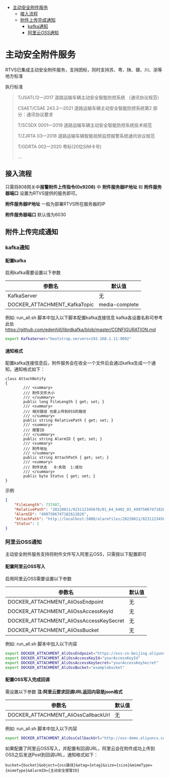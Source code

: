  * [主动安全附件服务](#主动安全附件服务)
      * [接入流程](#接入流程)
      * [附件上传完成通知](#附件上传完成通知)
         * [kafka通知](#kafka通知)
         * [阿里云OSS通知](#阿里云OSS通知)

# 主动安全附件服务
RTVS已集成主动安全附件服务，支持团标，同时支持苏、粤、陕、赣、川、浙等地方标准

执行标准
> T/JSATL12—2017 道路运输车辆主动安全智能防控系统 （通讯协议规范）
>
> CSAET/CSAE 243.2—2021 道路运输车辆主动安全智能防控系统第2 部分：通讯协议要求
> 
> T/SCSDX 0001—2019 道路运输车辆主动安全智能防控系统技术规范
> 
> T/ZJRTA 03—2018 道路运输车辆智能视频监控报警系统通讯协议规范
>
> T/GDRTA 002—2020 粤标(20位SIM卡号)
> 
> ...

## 接入流程
只需将808网关中**报警附件上传指令(0x9208)** 中 **附件服务器IP地址** 和 **附件服务器端口** 设置为RTVS提供的服务即可。

**附件服务器IP地址** 一般为部署RTVS所在服务器的IP

**附件服务器端口** 默认值为6030

## 附件上传完成通知
### kafka通知
#### 配置kafka
启用kafka需要设置以下参数

|  参数名   | 默认值|
|  ----  | ----  |
| KafkaServer  | 无 |  
| DOCKER_ATTACHMENT_KafkaTopic  | media-complete |  

例如: run_all.sh 脚本中加入以下脚本配置kafka连接信息
kafka各设置名称可参考此处 https://github.com/edenhill/librdkafka/blob/master/CONFIGURATION.md
``` bash
export KafkaServer="bootstrap.servers=192.168.1.11:9092"
```
#### 通知格式
配置kafka连接信息后，附件服务会在收全一个文件后会通过kafka生成一个通知，通知格式如下：

``` 
class AttachNotify
{
        /// <summary>
        /// 附件文件大小
        /// </summary>
        public long FileLength { get; set; }
        /// <summary>
        /// 相对路径 也是上传到OSS的路径
        /// </summary>
        public string RelativePath { get; set; }
        /// <summary>
        /// 报警ID
        /// </summary>
        public string AlarmID { get; set; }
        /// <summary>
        /// 附件地址
        /// </summary>
        public string AttachPath { get; set; }
        /// <summary>
        /// 附件状态   0:失败  1:成功
        /// </summary>
        public byte Status { get; set; }
}
```
示例
``` json
{
	"FileLength": 737407,
	"RelativePath": "20220811/023112345678/01_64_6402_01_4997506747182612826.h264",
	"AlarmID": "4997506747182612826",
	"AttachPath": "http://localhost:5008/alarmfiles/20220811/023112345678/01_64_6402_01_4997506747182612826.h264",
	"Status": 1
}
```

### 阿里云OSS通知
主动安全附件服务支持将附件文件写入阿里云OSS，只需按以下配置即可
#### 配置阿里云OSS写入

启用阿里云OSS需要设置以下参数

|  参数名   | 默认值|
|  ----  | ----  |
| DOCKER_ATTACHMENT_AliOssEndpoint  | 无 |  
| DOCKER_ATTACHMENT_AliOssAccessKeyId  | 无 |  
| DOCKER_ATTACHMENT_AliOssAccessKeySecret  | 无 |  
| DOCKER_ATTACHMENT_AliOssBucket  | 无 |  

例如: run_all.sh 脚本中加入以下内容

``` bash
export DOCKER_ATTACHMENT_AliOssEndpoint="https://oss-cn-beijing.aliyuncs.com"
export DOCKER_ATTACHMENT_AliOssAccessKeyId="yourAccessKeyId"
export DOCKER_ATTACHMENT_AliOssAccessKeySecret="yourAccessKeySecret"
export DOCKER_ATTACHMENT_AliOssBucket="examplebucket"

```


#### 配置OSS写入完成回调

需设置以下参数
**注:阿里云要求回调URL返回内容是json格式**

|  参数名   | 默认值|
|  ----  | ----  |
| DOCKER_ATTACHMENT_AliOssCallbackUrl  | 无 |  


例如: run_all.sh 脚本中加入以下内容

``` bash
export DOCKER_ATTACHMENT_AliOssCallbackUrl="http://oss-demo.aliyuncs.com:23450"

```

如果配置了阿里云OSS写入，并配置有回调URL，阿里云会在附件成功上传到OSS之后发送Post到回调URL，通知格式如下：
```
bucket={bucket}&object={oss路径}&etag={etag}&size={size}&mimeType={mimeType}&AlarmID={主动安全报警ID}
```

